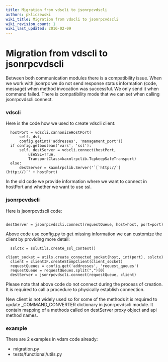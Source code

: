 ```yaml
---
title: Migration from vdscli to jsonrpcvdscli
authors: pkliczewski
wiki_title: Migration from vdscli to jsonrpcvdscli
wiki_revision_count: 1
wiki_last_updated: 2016-02-09
---
```


# Migration from vdscli to jsonrpcvdscli

Between both communication modules there is a compatibility issue. When we work with jsonrpc we do not send response status information (code, message) when method invocation was successful. We only send it when command failed. There is compatibility mode that we can set when calling jsonrpcvdscli.connect.

### vdscli

Here is the code how we used to create vdscli client:

      hostPort = vdscli.cannonizeHostPort(
          self._dst,
          config.getint('addresses', 'management_port'))
      if config.getboolean('vars', 'ssl'):
          self._destServer = vdscli.connect(hostPort,
              useSSL=True,
              TransportClass=kaxmlrpclib.TcpkeepSafeTransport)
      else:
          destServer = kaxmlrpclib.Server('`[`http://`](http://)`' + hostPort)

In the old code we provide information where we want to connect in hostPort and whether we want to use ssl.

### jsonrpcvdscli

Here is jsonrpcvdscli code:

      destServer = jsonrpcvdscli.connect(requestQueue, host=host, port=port)

Above code use config.py to get missing information we can customize the client by providing more detail:

      sslctx = sslutils.create_ssl_context()
      client_socket = utils.create_connected_socket(host, int(port), sslctx)
      client = clientIF.createStompClient(client_socket)
      requestQueues = config.get('addresses', 'request_queues')
      requestQueue = requestQueues.split(",")[0]
      destServer = jsonrpcvdscli.connect(requestQueue, client) 

Please note that above code do not connect during the process of creation. It is required to call a procedure to physically establish connection.

New client is not widely used so for some of the methods it is required to update _COMMAND_CONVERTER dictionary in jsonrpcvdscli module. It contain mapping of a methods called on destServer proxy object and api method names.

### example

There are 2 examples in vdsm code already:

*   migration.py
*   tests/functional/utils.py
